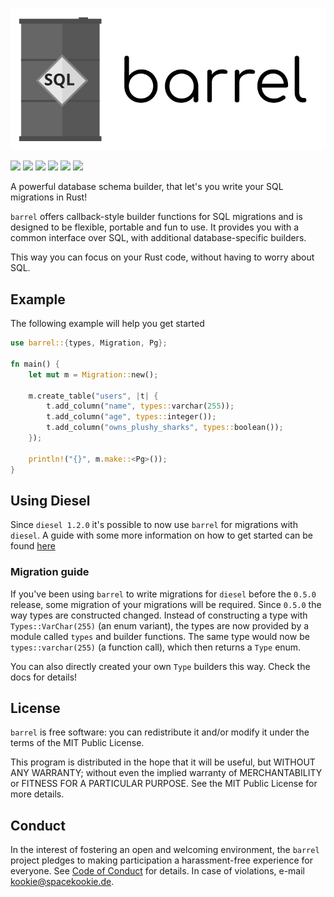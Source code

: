 ![](assets/logo.svg)

[![](https://travis-ci.org/rust-db/barrel.svg?branch=master)](https://travis-ci.org/spacekookie/barrel)
[![](https://ci.appveyor.com/api/projects/status/7e00r2e1xatxk3bj?svg=true)](https://ci.appveyor.com/project/spacekookie/barrel)
[![](https://coveralls.io/repos/github/spacekookie/barrel/badge.svg?branch=master&service=github)](https://coveralls.io/github/spacekookie/barrel?branch=master)
[![](https://docs.rs/barrel/badge.svg)](https://docs.rs/barrel/)
[![](https://img.shields.io/crates/v/barrel.svg)](https://crates.io/crates/barrel)
[![](https://img.shields.io/crates/d/barrel.svg)](https://crates.io/crates/barrel)

A powerful database schema builder, that let's you write your SQL migrations in Rust!

`barrel` offers callback-style builder functions for SQL migrations
and is designed to be flexible, portable and fun to use.
It provides you with a common interface over SQL,
with additional database-specific builders.

This way you can focus on your Rust code, without having to worry about SQL.

## Example

The following example will help you get started

```rust
use barrel::{types, Migration, Pg};

fn main() {
    let mut m = Migration::new();

    m.create_table("users", |t| {
        t.add_column("name", types::varchar(255));
        t.add_column("age", types::integer());
        t.add_column("owns_plushy_sharks", types::boolean());
    });

    println!("{}", m.make::<Pg>());
}
```

## Using Diesel

Since `diesel 1.2.0` it's possible to now use `barrel` for migrations with `diesel`. A guide with some more information on how to get started can be found [here](https://github.com/spacekookie/barrel/blob/master/guides/diesel-setup.md)

### Migration guide

If you've been using `barrel` to write migrations for `diesel` before the `0.5.0` release,
some migration of your migrations will be required.
Since `0.5.0` the way types are constructed changed.
Instead of constructing a type with `Types::VarChar(255)` (an enum variant),
the types are now provided by a module called `types` and builder functions.
The same type would now be `types::varchar(255)` (a function call),
which then returns a `Type` enum.

You can also directly created your own `Type` builders this way.
Check the docs for details!

## License

`barrel` is free software: you can redistribute it and/or modify it
under the terms of the MIT Public License.

This program is distributed in the hope that it will be useful,
but WITHOUT ANY WARRANTY;
without even the implied warranty of MERCHANTABILITY or FITNESS FOR A PARTICULAR PURPOSE.
See the MIT Public License for more details.

## Conduct

In the interest of fostering an open and welcoming environment,
the `barrel` project pledges to making participation a harassment-free experience for everyone.
See [Code of Conduct](code_of_conduct.md) for details.
In case of violations, e-mail [kookie@spacekookie.de](mailto:kookie@spacekookie.de).
